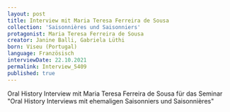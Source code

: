 ```yaml
---
layout: post
title: Interview mit Maria Teresa Ferreira de Sousa
collection: 'Saisonnières und Saisonniers'
protagonist: Maria Teresa Ferreira de Sousa
creator: Janine Balli, Gabriela Lüthi
born: Viseu (Portugal)
language: Französisch
interviewDate: 22.10.2021
permalink: Interview_5409
published: true
---
```

Oral History Interview mit Maria Teresa Ferreira de Sousa für das Seminar "Oral History Interviews mit ehemaligen Saisonniers und Saisonnières"